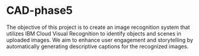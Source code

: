 # CAD-phase5
The objective of this project is to create an image recognition system that utilizes IBM Cloud Visual Recognition to identify objects and scenes in uploaded images. We aim to enhance user engagement and storytelling by automatically generating descriptive captions for the recognized images.
